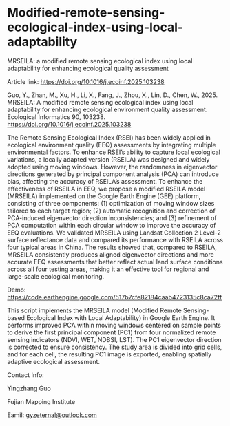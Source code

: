 # Modified-remote-sensing-ecological-index-using-local-adaptability

MRSEILA: a modified remote sensing ecological index using local adaptability for enhancing ecological quality assessment

Article link: https://doi.org/10.1016/j.ecoinf.2025.103238

Guo, Y., Zhan, M., Xu, H., Li, X., Fang, J., Zhou, X., Lin, D., Chen, W., 2025. MRSEILA: A modified remote sensing ecological index using local adaptability for enhancing ecological environment quality assessment. Ecological Informatics 90, 103238. https://doi.org/10.1016/j.ecoinf.2025.103238


The Remote Sensing Ecological Index (RSEI) has been widely applied in ecological environment quality (EEQ) assessments by integrating multiple environmental factors. To enhance RSEI’s ability to capture local ecological variations, a locally adapted version (RSEILA) was designed and widely adopted using moving windows. However, the randomness in eigenvector directions generated by principal component analysis (PCA) can introduce bias, affecting the accuracy of RSEILA’s assessment. To enhance the effectiveness of RSEILA in EEQ, we propose a modified RSEILA model (MRSEILA) implemented on the Google Earth Engine (GEE) platform, consisting of three components: (1) optimization of moving window sizes tailored to each target region; (2) automatic recognition and correction of PCA-induced eigenvector direction inconsistencies; and (3) refinement of PCA computation within each circular window to improve the accuracy of EEQ evaluations. We validated MRSEILA using Landsat Collection 2 Level-2 surface reflectance data and compared its performance with RSEILA across four typical areas in China. The results showed that, compared to RSEILA, MRSEILA consistently produces aligned eigenvector directions and more accurate EEQ assessments that better reflect actual land surface conditions across all four testing areas, making it an effective tool for regional and large-scale ecological monitoring.

Demo:
https://code.earthengine.google.com/517b7cfe82184caab4723135c8ca72ff

This script implements the MRSEILA model (Modified Remote Sensing-based Ecological Index with Local Adaptability) in Google Earth Engine. It performs improved PCA within moving windows centered on sample points to derive the first principal component (PC1) from four normalized remote sensing indicators (NDVI, WET, NDBSI, LST). The PC1 eigenvector direction is corrected to ensure consistency. The study area is divided into grid cells, and for each cell, the resulting PC1 image is exported, enabling spatially adaptive ecological assessment.

Contact Info:

Yingzhang Guo 

Fujian Mapping Institute

Eamil: gyzeternal@outlook.com
